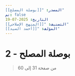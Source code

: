 ```yaml
---
المصدر: "[[بوصلة المصلح]]"
تم: false
التاريخ: 2025-07-19
التصنيف: "[[المنهج الإصلاحي]]"
المؤلف: "[[أحمد السيد]]"
---
```

# بوصلة المصلح - 2

> من صفحة 31 إلى 60
